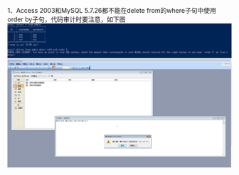 1、Access 2003和MySQL 5.7.26都不能在delete from的where子句中使用order by子句，代码审计时要注意，如下图  
![image](./pic/0.png)  
![image](./pic/1.png)